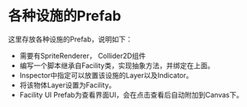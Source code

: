 # 各种设施的Prefab

这里存放各种设施的Prefab，说明如下：

- 需要有SpriteRenderer， Collider2D组件
- 编写一个脚本继承自Facility类，实现抽象方法，并绑定在上面。
- Inspector中指定可以放置该设施的Layer以及Indicator。
- 将该物体Layer设置为Facility。
- Facility UI Prefab为查看界面UI，会在点击查看后自动附加到Canvas下。